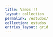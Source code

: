 ```yaml
---
title: Vamos!!!
layout: collection
permalink: /estudos/
collection: estudos
entries_layout: grid
---
```

